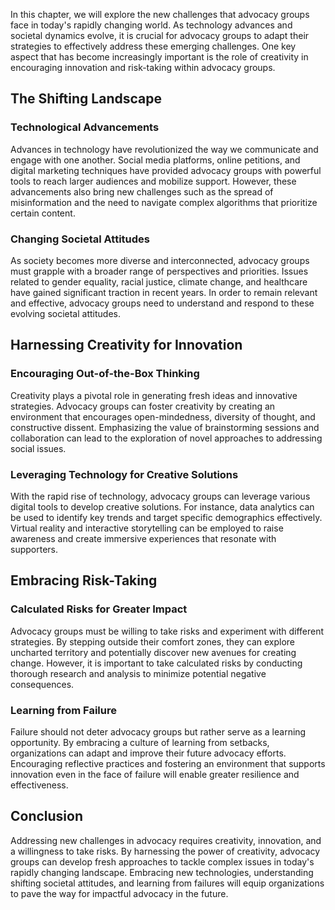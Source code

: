 
In this chapter, we will explore the new challenges that advocacy groups face in today's rapidly changing world. As technology advances and societal dynamics evolve, it is crucial for advocacy groups to adapt their strategies to effectively address these emerging challenges. One key aspect that has become increasingly important is the role of creativity in encouraging innovation and risk-taking within advocacy groups.

The Shifting Landscape
----------------------

### Technological Advancements

Advances in technology have revolutionized the way we communicate and engage with one another. Social media platforms, online petitions, and digital marketing techniques have provided advocacy groups with powerful tools to reach larger audiences and mobilize support. However, these advancements also bring new challenges such as the spread of misinformation and the need to navigate complex algorithms that prioritize certain content.

### Changing Societal Attitudes

As society becomes more diverse and interconnected, advocacy groups must grapple with a broader range of perspectives and priorities. Issues related to gender equality, racial justice, climate change, and healthcare have gained significant traction in recent years. In order to remain relevant and effective, advocacy groups need to understand and respond to these evolving societal attitudes.

Harnessing Creativity for Innovation
------------------------------------

### Encouraging Out-of-the-Box Thinking

Creativity plays a pivotal role in generating fresh ideas and innovative strategies. Advocacy groups can foster creativity by creating an environment that encourages open-mindedness, diversity of thought, and constructive dissent. Emphasizing the value of brainstorming sessions and collaboration can lead to the exploration of novel approaches to addressing social issues.

### Leveraging Technology for Creative Solutions

With the rapid rise of technology, advocacy groups can leverage various digital tools to develop creative solutions. For instance, data analytics can be used to identify key trends and target specific demographics effectively. Virtual reality and interactive storytelling can be employed to raise awareness and create immersive experiences that resonate with supporters.

Embracing Risk-Taking
---------------------

### Calculated Risks for Greater Impact

Advocacy groups must be willing to take risks and experiment with different strategies. By stepping outside their comfort zones, they can explore uncharted territory and potentially discover new avenues for creating change. However, it is important to take calculated risks by conducting thorough research and analysis to minimize potential negative consequences.

### Learning from Failure

Failure should not deter advocacy groups but rather serve as a learning opportunity. By embracing a culture of learning from setbacks, organizations can adapt and improve their future advocacy efforts. Encouraging reflective practices and fostering an environment that supports innovation even in the face of failure will enable greater resilience and effectiveness.

Conclusion
----------

Addressing new challenges in advocacy requires creativity, innovation, and a willingness to take risks. By harnessing the power of creativity, advocacy groups can develop fresh approaches to tackle complex issues in today's rapidly changing landscape. Embracing new technologies, understanding shifting societal attitudes, and learning from failures will equip organizations to pave the way for impactful advocacy in the future.
